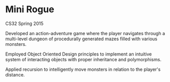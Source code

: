 # Mini Rogue
CS32 Spring 2015

Developed an action-adventure game where the player navigates through a
multi-level dungeon of procedurally generated mazes filled with various monsters.

Employed Object Oriented Design principles to implement an intuitive system of
interacting objects with proper inheritance and polymorphisms.

Applied recursion to intelligently move monsters in relation to the player's distance.
